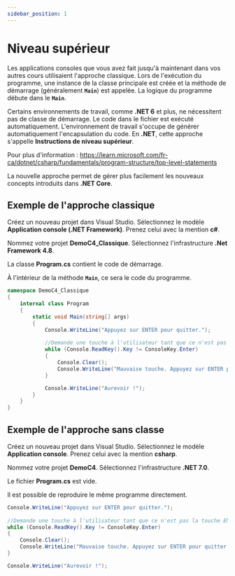 ```yaml
---
sidebar_position: 1
---
```


# Niveau supérieur

Les applications consoles que vous avez fait jusqu'à maintenant dans vos autres cours utilisaient l'approche classique. Lors de l'exécution du programme, une instance de la classe principale est créée et la méthode de démarrage (généralement **`Main`**) est appelée. La logique du programme débute dans le **`Main`**.

Certains environnements de travail, comme **.NET 6** et plus, ne nécessitent pas de classe de démarrage. Le code dans le fichier est exécuté automatiquement. L'environnement de travail s'occupe de générer automatiquement l'encapsulation du code. En **.NET**, cette approche s'appelle **Instructions de niveau supérieur**. 

Pour plus d'information : https://learn.microsoft.com/fr-ca/dotnet/csharp/fundamentals/program-structure/top-level-statements

La nouvelle approche permet de gérer plus facilement les nouveaux concepts introduits dans **.NET Core**. 

## Exemple de l'approche classique

Créez un nouveau projet dans Visual Studio. Sélectionnez le modèle **Application console (.NET Framework)**. Prenez celui avec la mention **c#**.

Nommez votre projet **DemoC4_Classique**. Sélectionnez l'infrastructure **.Net Framework 4.8**.

La classe **Program.cs** contient le code de démarrage.

À l'intérieur de la méthode  **`Main`**, ce sera le code du programme.

```csharp
namespace DemoC4_Classique
{
    internal class Program
    {
        static void Main(string[] args)
        {
            Console.WriteLine("Appuyez sur ENTER pour quitter.");
			
            //Demande une touche à l'utilisateur tant que ce n'est pas la touche ENTER
            while (Console.ReadKey().Key != ConsoleKey.Enter)
            {
                Console.Clear();
                Console.WriteLine("Mauvaise touche. Appuyez sur ENTER pour quitter.");
            }

            Console.WriteLine("Aurevoir !");
        }
    }
}
```

## Exemple de l'approche sans classe

Créez un nouveau projet dans Visual Studio. Sélectionnez le modèle **Application console**. Prenez celui avec la mention **csharp**.

Nommez votre projet **DemoC4**. Sélectionnez l'infrastructure **.NET 7.0**.

Le fichier **Program.cs** est vide.

Il est possible de reproduire le même programme directement.

```csharp
Console.WriteLine("Appuyez sur ENTER pour quitter.");
			
//Demande une touche à l'utilisateur tant que ce n'est pas la touche ENTER
while (Console.ReadKey().Key != ConsoleKey.Enter)
{
    Console.Clear();
    Console.WriteLine("Mauvaise touche. Appuyez sur ENTER pour quitter.");
}

Console.WriteLine("Aurevoir !");
```